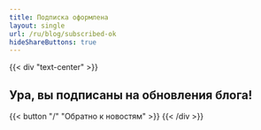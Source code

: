 ```yaml
---
title: Подписка оформлена
layout: single
url: /ru/blog/subscribed-ok
hideShareButtons: true
---
```


{{< div "text-center" >}}
## Ура, вы подписаны на обновления блога!

{{< button "/" "Обратно к новостям" >}}
{{< /div >}}
